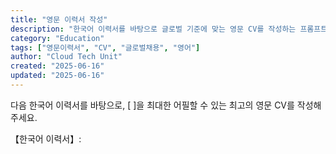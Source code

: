 ```yaml
---
title: "영문 이력서 작성"
description: "한국어 이력서를 바탕으로 글로벌 기준에 맞는 영문 CV를 작성하는 프롬프트"
category: "Education"
tags: ["영문이력서", "CV", "글로벌채용", "영어"]
author: "Cloud Tech Unit"
created: "2025-06-16"
updated: "2025-06-16"
---
```


다음 한국어 이력서를 바탕으로,
[ ]을 최대한 어필할 수 있는 최고의 영문 CV를 작성해 주세요.

【한국어 이력서】:
